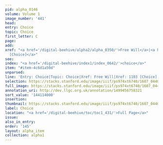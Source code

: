 ```yaml
---
pid: alpha_0146
volume: Volume 1
image_number: '441'
head:
entry: Choice
topic: Choice
first_letter: C
page:
add:
xref: "<a href='/digital-beehive/alpha2/alpha_0350/'>Free Will</a>|<a href='/digital-beehive/num5/num_1494/'>1103
  [Choice]</a>"
see:
index: "<a href='/digital-beehive/index1/index_0642/'>choice</a>"
item: "#item-4c6d1a50d"
unparsed:
line: 'Entry: Choice|Topic: Choice|Xref: Free Will|Xref: 1103 [Choice]|Index: choice|#item-4c6d1a50d'
selection: https://stacks.stanford.edu/image/iiif/ps974xt6740/1607_0440/368,4000,3055,466/full/0/default.jpg
full_image: https://stacks.stanford.edu/image/iiif/ps974xt6740/1607_0440/full/full/0/default.jpg
annotation_uri: http://dev.llgc.org.uk/annotation/1499456758321
sort_value: '144114000'
insertion:
thumbnail: https://stacks.stanford.edu/image/iiif/ps974xt6740/1607_0440/368,4000,600,180/250,/0/default.jpg
label: Choice
location: "<a href='/digital-beehive/toc/toc1_431/'>Full Page</a>"
issue:
also_in_entry:
order: '145'
layout: alpha_item
collection: alpha1
---
```


